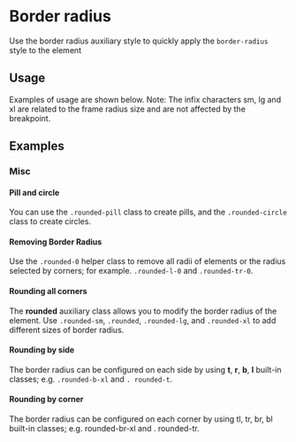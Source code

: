 # Border radius

Use the border radius auxiliary style to quickly apply the `border-radius` style to the element

## Usage

Examples of usage are shown below. Note: The infix characters sm, lg and xl are related to the frame radius size and are not affected by the breakpoint.

<masa-example file="Examples.styles_and_animations.border_radius.Basic"></masa-example>

## Examples

### Misc

#### Pill and circle

You can use the `.rounded-pill` class to create pills, and the `.rounded-circle` class to create circles.

<masa-example file="Examples.styles_and_animations.border_radius.Round"></masa-example>

#### Removing Border Radius

Use the `.rounded-0` helper class to remove all radii of elements or the radius selected by corners; for example. `.rounded-l-0` and `.rounded-tr-0`.

<masa-example file="Examples.styles_and_animations.border_radius.Remove"></masa-example>

#### Rounding all corners

The **rounded** auxiliary class allows you to modify the border radius of the element. Use `.rounded-sm`, `.rounded`, `.rounded-lg`, and `.rounded-xl` to add different sizes of border radius.

<masa-example file="Examples.styles_and_animations.border_radius.Set"></masa-example>

#### Rounding by side

The border radius can be configured on each side by using **t**, **r**, **b**, **l** built-in classes; e.g. `.rounded-b-xl` and `. rounded-t`.

<masa-example file="Examples.styles_and_animations.border_radius.Side"></masa-example>

#### Rounding by corner

The border radius can be configured on each corner by using tl, tr, br, bl built-in classes; e.g. rounded-br-xl and . rounded-tr.

<masa-example file="Examples.styles_and_animations.border_radius.Horn"></masa-example>